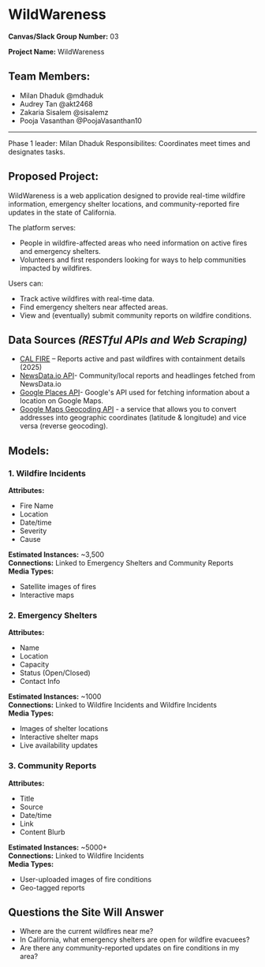 # **WildWareness**

**Canvas/Slack Group Number:** 03

**Project Name:** WildWareness

## Team Members:
- Milan Dhaduk @mdhaduk
- Audrey Tan @akt2468
- Zakaria Sisalem @sisalemz
- Pooja Vasanthan @PoojaVasanthan10

********************************************************************************

Phase 1 leader: Milan Dhaduk
Responsibilites: Coordinates meet times and designates tasks.

## **Proposed Project:**
WildWareness is a web application designed to provide real-time wildfire information, emergency shelter locations, and community-reported fire updates in the state of California.

The platform serves:
- People in wildfire-affected areas who need information on active fires and emergency shelters.
- Volunteers and first responders looking for ways to help communities impacted by wildfires.

Users can:
- Track active wildfires with real-time data.
- Find emergency shelters near affected areas.
- View and (eventually) submit community reports on wildfire conditions.

## **Data Sources** *(RESTful APIs and Web Scraping)*
- [CAL FIRE](https://www.fire.ca.gov/incidents/2025) – Reports active and past wildfires with containment details (2025)
- [NewsData.io API](https://newsdata.io/)- Community/local reports and headlinges fetched from NewsData.io
- [Google Places API](https://console.cloud.google.com/apis/library/places-backend.googleapis.com?project=hardy-position-450923-v1)- Google's API used for fetching information about a location on Google Maps.
- [Google Maps Geocoding API](https://console.cloud.google.com/marketplace/product/google/geocoding-backend.googleapis.com?q=search&referrer=search&project=hardy-position-450923-v1) - a service that allows you to convert addresses into geographic coordinates (latitude & longitude) and vice versa (reverse geocoding).


## Models:

### 1. Wildfire Incidents
**Attributes:**
- Fire Name
- Location
- Date/time
- Severity
- Cause

**Estimated Instances:** ~3,500  
**Connections:** Linked to Emergency Shelters and Community Reports  
**Media Types:**
- Satellite images of fires
- Interactive maps

### 2. Emergency Shelters
**Attributes:**
- Name
- Location
- Capacity
- Status (Open/Closed)
- Contact Info

**Estimated Instances:** ~1000  
**Connections:** Linked to Wildfire Incidents and Wildfire Incidents  
**Media Types:**
- Images of shelter locations
- Interactive shelter maps
- Live availability updates

### 3. Community Reports
**Attributes:**
- Title
- Source
- Date/time
- Link
- Content Blurb

**Estimated Instances:** ~5000+  
**Connections:** Linked to Wildfire Incidents  
**Media Types:**
- User-uploaded images of fire conditions
- Geo-tagged reports


## Questions the Site Will Answer
- Where are the current wildfires near me?
- In California, what emergency shelters are open for wildfire evacuees?
- Are there any community-reported updates on fire conditions in my area?

